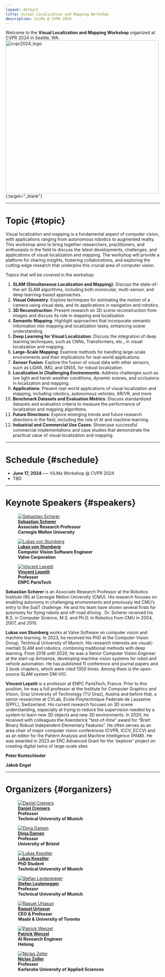 ```yaml
---
layout: default
title: Visual Localization and Mapping Workshop
description: ViLMa @ CVPR 2024
---
```


Welcome to the **Visual Localization and Mapping Workshop** organized at CVPR 2024 in Seattle, WA. 
[<img class="img-centered" src="assets/imgs/cvpr2024_logo.png" width="500" alt="cvpr2024_logo"/>](https://cvpr.thecvf.com/Conferences/2024){:target="_blank"}

* * *

# Topic {#topic}

Visual localization and mapping is a fundamental aspect of computer vision, with applications ranging from autonomous robotics to augmented reality. This workshop aims to bring together researchers, practitioners, and enthusiasts in the field to discuss the latest developments, challenges, and applications of visual localization and mapping. The workshop will provide a platform for sharing insights, fostering collaborations, and exploring the cutting-edge research that underpins this crucial area of computer vision.

Topics that will be covered in the workshop:

1. **SLAM (Simultaneous Localization and Mapping)**: Discuss the state-of-the-art SLAM algorithms, including both monocular, multi-sensor, and deep learning-based approaches.
2. **Visual Odometry**: Explore techniques for estimating the motion of a camera using visual data, and its applications in navigation and robotics.
3. **3D Reconstruction**: Present research on 3D scene reconstruction from images and discuss its role in mapping and localization.
4. **Semantic Mapping**: Highlight approaches that incorporate semantic information into mapping and localization tasks, enhancing scene understanding.
5. **Deep Learning for Visual Localization**: Discuss the integration of deep learning techniques, such as CNNs, Transformers, etc., in visual localization and mapping.
6. **Large-Scale Mapping**: Examine methods for handling large-scale environments and
their implications for real-world applications.
7. **Sensor Fusion**: Explore the fusion of visual data with other sensors, such as LiDAR,
IMU, and GNSS, for robust localization.
8. **Localization in Challenging Environments**: Address challenges such as low light and harsh weather conditions, dynamic scenes, and occlusions in localization and mapping.
9. **Applications**: Present real-world applications of visual localization and mapping, including robotics, autonomous vehicles, AR/VR, and more.
10. **Benchmark Datasets and Evaluation Metrics**: Discuss standardized datasets and evaluation criteria to measure the performance of localization and mapping algorithms.
11. **Future Directions**: Explore emerging trends and future research directions in the field, including the role of AI and machine learning.
12. **Industrial and Commercial Use Cases**: Showcase successful commercial implementations and case studies that demonstrate the practical value of visual localization and mapping.

* * *

# Schedule {#schedule}
- **June 17, 2024 ---** ViLMa Workshop @ CVPR 2024
- TBD

* * *

# Keynote Speakers {#speakers}
<div class="container">

<figure>
    <a href="https://theairlab.org/team/sebastian" target="_blank">
    <img class="img-organizer" src="assets/imgs/speakers/sebastian_scherer.jpeg" alt="Sebastian Scherer"/></a>
    <b><br><a href="https://theairlab.org/team/sebastian" target="_blank">Sebastian Scherer</a>
    <br>Associate Research Professor<br>Carnegie Mellon University</b>
</figure>

<figure>
    <a href="https://scholar.google.com/citations?user=jBgFEukAAAAJ" target="_blank">
    <img class="img-organizer" src="assets/imgs/speakers/lukas_von_stumberg.jpeg" alt="Lukas von Stumberg"/></a>
    <b><br><a href="https://scholar.google.com/citations?user=jBgFEukAAAAJ" target="_blank">Lukas von Stumberg</a>
    <br>Computer Vision Software Engineer<br>Valve Corporation</b>
</figure>

<figure>
    <a href="https://vincentlepetit.github.io/" target="_blank">
    <img class="img-organizer" src="assets/imgs/speakers/vincent_lepetit.jpeg" alt="Vincent Lepetit"/></a>
    <b><br><a href="https://vincentlepetit.github.io/" target="_blank">Vincent Lepetit</a>
    <br>Professor<br>ENPC ParisTech</b>
</figure>

</div>

**Sebastian Scherer**
is an Associate Research Professor at the Robotics Institute (RI) at Carnegie Mellon University (CMU). His research focuses on enabling autonomy in challenging environments and previously led CMU’s entry to the SubT challenge. He and his team have shown several firsts for autonomy for flying robots and off-road driving . Dr. Scherer received his B.S. in Computer Science, M.S. and Ph.D. in Robotics from CMU in 2004, 2007, and 2010.  

**Lukas von Stumberg**
works at Valve Software on computer vision and machine learning. In 2023, he received his PhD at the Computer Vision Group, Technical University of Munich. His research interests are visual(-inertial) SLAM and robotics, combining traditional methods with deep learning. From 2018 until 2020, he was a Senior Computer Vision Engineer at the start-up Artisense, developing machine vision systems for robot and vehicle automation. He has published 11 conference and journal papers and 2 book chapters, which were cited 1300 times. Among them is the open-source SLAM system DM-VIO.

**Vincent Lepetit**
is a professor at ENPC ParisTech, France. Prior to this position, he was a full professor at the Institute for Computer Graphics and Vision, Graz University of Technology (TU Graz), Austria and before that, a senior researcher at CVLab, Ecole Polytechnique Federale de Lausanne (EPFL), Switzerland. His current research focuses on 3D scene understanding, especially at trying to reduce the supervision needed by a system to learn new 3D objects and new 3D environments. In 2020, he received with colleagues the Koenderick “test-of-time” award for “Brief: Binary Robust Independent Elementary Features”. He often serves as an area chair of major computer vision conferences (CVPR, ICCV, ECCV) and as an editor for the Pattern Analysis and Machine Intelligence (PAMI). He was awarded in 2023 an ERC Advanced Grant for the 'explorer' project on creating digital twins of large-scale sites.

**Peter Kontschieder**

**Jakob Engel**

* * *

# Organizers {#organizers}
<div class="container">

<figure>
    <a href="https://cvg.cit.tum.de/members/cremers" target="_blank">
    <img class="img-organizer" src="assets/imgs/organizers/daniel_cremers.jpg" alt="Daniel Cremers"/></a>
    <b><br><a href="https://cvg.cit.tum.de/members/cremers" target="_blank">Daniel Cremers</a>
    <br>Professor<br>Technical University of Munich</b>
</figure>

<figure>
    <a href="https://dimadamen.github.io/" target="_blank">
    <img class="img-organizer" src="assets/imgs/organizers/dima_damen.jpg" alt="Dima Damen"/></a>
    <b><br><a href="https://dimadamen.github.io/" target="_blank">Dima Damen</a>
    <br>Professor<br>University of Bristol</b>
</figure>

<figure>
    <a href="https://cvg.cit.tum.de/members/koestlel" target="_blank">
    <img class="img-organizer" src="assets/imgs/organizers/lukas_koestler.jpg" alt="Lukas Koestler"/></a>
    <b><br><a href="https://cvg.cit.tum.de/members/koestlel" target="_blank">Lukas Koestler</a>
    <br>PhD Student<br>Technical University of Munich</b>
</figure>

<figure>
    <a href="https://srl.cit.tum.de/members/leuteneg" target="_blank">
    <img class="img-organizer" src="assets/imgs/organizers/stefan_leutenegger.jpg" alt="Stefan Leutenegger"/></a>
    <b><br><a href="https://srl.cit.tum.de/members/leuteneg" target="_blank">Stefan Leutenegger</a>
    <br>Professor<br>Technical University of Munich</b>
</figure>

<figure>
    <a href="https://www.cs.toronto.edu/~urtasun/" target="_blank">
    <img class="img-organizer" src="assets/imgs/organizers/raquel_urtasun.jpg" alt="Raquel Urtasun"/></a>
    <b><br><a href="https://www.cs.toronto.edu/~urtasun/" target="_blank">Raquel Urtasun</a>
    <br>CEO & Professor<br>Waabi & University of Toronto</b>
</figure>

<figure>
    <a href="https://pmwenzel.github.io/" target="_blank">
    <img class="img-organizer" src="assets/imgs/organizers/patrick_wenzel.jpg" alt="Patrick Wenzel"/></a>
    <b><br><a href="https://pmwenzel.github.io/" target="_blank">Patrick Wenzel</a>
    <br>AI Research Engineer<br>Helsing</b>
</figure>

<figure>
    <a href="https://www.niclas-zeller.de/" target="_blank">
    <img class="img-organizer" src="assets/imgs/organizers/niclas_zeller.jpg" alt="Niclas Zeller"/></a>
    <b><br><a href="https://www.niclas-zeller.de/" target="_blank">Niclas Zeller</a>
    <br>Professor<br>Karlsruhe University of Applied Sciences</b>
</figure>

</div>